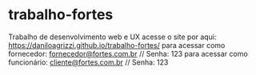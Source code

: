 # trabalho-fortes
Trabalho de desenvolvimento web e UX
acesse o site por aqui: https://daniloagrizzi.github.io/trabalho-fortes/
para acessar como fornecedor: fornecedor@fortes.com.br // Senha: 123
para acessar como funcionário: cliente@fortes.com.br // Senha: 123
